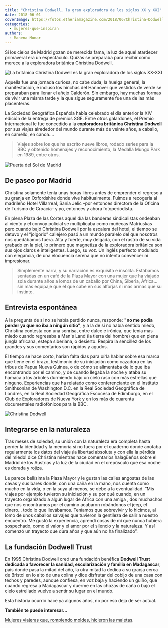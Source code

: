 ```yaml
---
title: "Christina Dodwell, la gran exploradora de los siglos XX y XXI"
date: 2018-06-01
coverImage: https://fotos.etheriamagazine.com/2018/06/Christina-Dodwell-2.jpg
categories: 
  - mujeres-que-inspiran
authors: 
  - Manena Munar
---
```


Si los cielos de Madrid gozan de merecida fama, la luz de aquel atardecer primaveral era 
un espectáculo. Quizás se preparaba para recibir como merece a la exploradora británica 
Christina Dodwell. 

![La británica Christina Dodwell es la gran exploradora de los siglos XX-XXI](https://fotos.etheriamagazine.com/2018/06/Christina-Dodwell-2-1024x897.jpg "Christina Dodwell, la gran exploradora de los siglos XX-XXI.")

Aquella fue una jornada curiosa, no cabe duda; la huelga general, la manifestación, e 
incluso los hinchas del Hannover que vestidos de verde se preparaban para llenar el 
añejo Calderón. Sin embargo, hay muchas formas de vivir una misma tarde y la que sigue 
seguramente fue una de las más placenteras. 

La Sociedad Geográfica Española había celebrado el día anterior la XIV edición de la 
entrega de premios SGE. Entre otros galardones, el Premio Internacional le fue concedido 
a la **exploradora británica Christina Dodwell** por sus viajes alrededor del mundo 
durante más de veinte años, a caballo, en camello, en canoa…. 

> Viajes sobre los que ha escrito nueve libros, rodado series para la BBC y obtenido 
> homenajes y reconocimiento, la Medalla Mungo Park en 1989, entre otros. 

![Puerta del Sol de Madrid](https://fotos.etheriamagazine.com/2018/06/building-1875052_1920-1024x701.jpg "Las calles de Madrid invitan al paseo y a la charla.")

## De paseo por Madrid

Christina solamente tenía unas horas libres antes de emprender el regreso a su granja en 
Oxfordshire donde vive habitualmente. Fuimos a recogerla al madrileño Hotel Villarreal, 
Sania Jelic –por entonces directora de la Oficina de Turismo de Croacia– y yo, entonces 
y ahora fotoperiodista. 

En plena Plaza de las Cortes aquel día las banderas sindicalistas ondeaban al viento y 
el convoy policial se multiplicaba como muñecas Matriuskas pero cuando bajó Christina 
Dodwell por la escalera del hotel, el tiempo se detuvo y el “jolgorio” callejero pasó a 
un mundo paralelo del que nosotros nos quedábamos fuera. Alta y fuerte, muy delgada, con 
el rastro de su vida grabado en la piel, lo primero que magnetiza de la exploradora 
británica son sus ojos claros e inteligentes. Luego, su voz. Un inglés perfecto modulado 
con elegancia, de una elocuencia serena que no intenta convencer ni impresionar. 

> Simplemente narra, y su narración es exquisita e insólita. Estábamos sentadas en un café 
> de la Plaza Mayor con una mujer que ha viajado sola durante años a lomos de un caballo 
> por China, Siberia, África... sin más equipaje que el que cabe en sus alforjas ni más 
> armas que su instinto. 

## Entrevista espontánea

A la pregunta de si no se había perdido nunca, responde: **"no me podía perder ya que no 
iba a ningún sitio"**, y a la de si no había sentido miedo, Christina contesta con una 
sonrisa, entre dulce e irónica, que tenía mas miedo cuando regresaba a Man's Land (la 
tierra del hombre) que en plena jungla africana, estepa siberiana, o desierto. Respira 
la sencillez de los grandes y sus comentarios son rápidos y agudos. 

El tiempo se hace corto, harían falta días para oírla hablar sobre esa marca que tiene 
en el brazo, testimonio de su iniciación como cazadora en las tribus de Papua Nueva 
Guinea, o de cómo se alimentaba de lo que iba encontrando por el camino, y de cuando 
llegaba la noche y ataba su hamaca a los árboles durmiendo bajo un cielo raso con más 
estrellas que ninguno. Experiencias que ha relatado como conferenciante en el Instituto 
Smithsonian de Washington D.C. en la Real Sociedad Geográfica de Londres, en la Real 
Sociedad Geográfica Escocesa de Edimburgo, en el Club de Exploradores de Nueva York y en 
los más de cuarenta documentales radiofónicos para la BBC. 

![Christina Dodwell](https://fotos.etheriamagazine.com/2018/06/Madrid-Christina-Dodwell-1024x882.jpg "La fundación Dodwell Trust favorecer la sanidad, escolarización y familia en Madagascar.")

## Integrarse en la naturaleza

Tras meses de soledad, su unión con la naturaleza era completa hasta perder la identidad 
y la memoria si no fuera por el cuaderno donde anotaba regularmente los datos del viaje 
¡la libertad absoluta y con ella la pérdida del miedo! dice Christina mientras hace 
comentarios halagüeños sobre el Madrid de los Austrias y la luz de la ciudad en el 
crepúsculo que esa noche es dorada y rojiza. 

Le parece bellísima la Plaza Mayor y le gustan las calles angostas de las cavas y sus 
bares donde, con una caña en la mano, nos cuenta como mucho en la vida, o en la suya al 
menos, se debe a la eventualidad. “Mis viajes por ejemplo tuvieron su iniciación y su 
por qué cuando, en un trayecto organizado a algún lugar de África con una amiga , dos 
muchachos que nos encontramos por el camino acabaron robándonos el jeep, el dinero… todo 
lo que llevábamos. Teníamos que sobrevivir y lo hicimos, al lomo de unos caballos 
salvajes que tuvieron la gentileza de salir a nuestro encuentro. Me gustó la 
experiencia, aprendí cosas de mí que nunca hubiera sospechado, como el valor y el amor 
por el silencio y la naturaleza. Y así comenzó un trayecto que dura años y que aún no ha 
finalizado”. 

## La fundación Dodwell Trust

En 1995 Christina Dodwell creó una fundación benéfica **Dodwell Trust dedicada a 
favorecer la sanidad, escolarización y familia en Madagascar**, país donde pasa la mitad 
del año, la otra mitad la dedica a su granja cerca de Bristol en lo alto de una colina y 
dice disfrutar del cobijo de una casa con techos y paredes, aunque confiesa, en voz baja 
y haciendo un guiño, que cuando regresa a Madagascar y duerme en las chozas de caña o 
bajo el cielo estrellado vuelve a sentir su lugar en el mundo. 

Esta historia ocurrió hace ya algunos años, no por eso deja de ser actual. 

**También te puede interesar...** 

[Mujeres viajeras que, rompiendo moldes, hicieron las 
maletas](https://etheriamagazine.com/2022/03/08/mujeres-viajeras-de-la-historia/).
